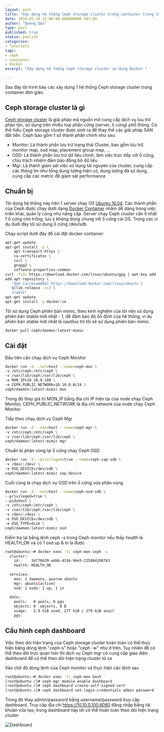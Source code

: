 ```yaml
---
layout: post
title: "Xây dựng hệ thống Ceph storage cluster trong container trong 15 phút"
date: 2019-05-18 12:00:00.000000000 +07:00
author: "Dương Dâu"
type: post
published: true
status: publish
categories: 
- Tutorials
tags:
- ceph
- container
- docker
excerpt: "Xây dựng hệ thống Ceph storage cluster sử dụng Docker."

---
```


Sau đây tôi trình bày các xây dựng 1 hệ thống Ceph storage cluster trong container đơn giản.

## Ceph storage cluster là gì

[Ceph storage cluster](https://ceph.com/) là giải pháp mã nguồn mở cung cấp dịch vụ lưu trữ phân tán, sử dụng trên nhiều loại phần cứng (server, ổ cứng) phổ thông. Có thể hiểu Ceph storage cluster được sinh ra để thay thế các giải pháp SAN đắt tiền.
Ceph bao gồm 1 số thành phần chính như sau:
* Monitor: Là thành phần lưu trữ trạng thái Cluster, bao gồm lưu trữ monitor map, osd map, placement group map, ...
* OSD: Là thành phần lưu trữ dữ liệu chính, làm việc trực tiếp với ổ cứng, chịu trách nhiệm đảm bảo đồng bộ dữ liệu
* Mgr: Là thành giám sát việc sử dụng tài nguyên của cluster, cung cấp các thông tin như tổng dung lượng hiện có, dung lượng đã sử dụng, cung cấp các metric để giám sát performance


## Chuẩn bị

Tôi dựng hệ thống này trên 1 server chạy OS [Ubuntu 16.04](http://releases.ubuntu.com/16.04/). Các thành phần của Ceph được chạy dưới dạng [Docker Container](https://www.docker.com/) nhằm dễ dàng trong việc triển khai, quản lý cũng như nâng cấp.
Server chạy Ceph cluster cần ít nhất 1 ổ cứng còn trống, lưu ý không dùng chung với ổ cứng cài OS. Trong các ví dụ dưới đây tôi sử dụng ổ cứng /dev/sdb

Chạy script dưới đây để cài đặt docker container:

```bash
apt-get update
apt-get install -y \
    apt-transport-https \
    ca-certificates \
    curl \
    gnupg2 \
    software-properties-common
curl -fsSL https://download.docker.com/linux/ubuntu/gpg | apt-key add -
add-apt-repository \
   "deb [arch=amd64] https://download.docker.com/linux/ubuntu \
   $(lsb_release -cs) \
   stable"
apt-get update
apt-get install -y docker-ce 
```

Tôi sử dụng Ceph phiên bản mimic, theo kinh nghiệm của tôi nên sử dụng phiên bản stable mới nhất - 1, để đảm bảo độ ổn định của hệ thống, ví dụ phiên bản stable mới nhất là nautilus thì tôi sẽ sử dụng phiên bản mimic.

```bash
docker pull ceph/daemon:latest-mimic
```

## Cài đặt

Đầu tiên cần chạy dịch vụ Ceph Monitor

```bash
docker run -d --net=host --name=ceph-mon \
-v /etc/ceph:/etc/ceph \
-v /var/lib/ceph:/var/lib/ceph \
-e MON_IP=10.10.0.100 \
-e CEPH_PUBLIC_NETWORK=10.10.0.0/24 \
ceph/daemon:latest-mimic mon
```
Trong đó thay giá trị MON_IP bằng địa chỉ IP hiện tại của node chạy Ceph Monitor, CEPH_PUBLIC_NETWORK là địa chỉ network của node chạy Ceph Monitor

Tiếp theo chạy dịch vụ Ceph Mgr

```bash
docker run -d --net=host --name=ceph-mgr \
-v /etc/ceph:/etc/ceph \
-v /var/lib/ceph:/var/lib/ceph \
ceph/daemon:latest-mimic mgr
```

Chuẩn bị phân vùng lại ổ cứng chạy Ceph OSD

```bash
docker run -d --privileged=true --name=ceph-zap-sdb \
-v /dev/:/dev/ \
-e OSD_DEVICE=/dev/sdb \
ceph/daemon:latest-mimic zap_device
```

Cuối cùng là chạy dịch vụ OSD trên ổ cứng vừa phân vùng

```bash
docker run -d --net=host --name=ceph-osd-sdb \
--privileged=true \
--pid=host \
-v /etc/ceph:/etc/ceph \
-v /var/lib/ceph:/var/lib/ceph \
-v /dev/:/dev/ \
-e OSD_DEVICE=/dev/sdb \
-e OSD_TYPE=disk \
ceph/daemon:latest-mimic osd
```

Kiểm tra lại bằng lệnh ceph -s trong Ceph monitor nếu thấy health là HEALTH_OK và có 1 osd up & in là được
```bash
root@ubuntu:~# docker exec -ti ceph-mon ceph -s
  cluster:
    id:     34776b39-a4bb-4316-94e5-225884208763
    health: HEALTH_OK
 
  services:
    mon: 1 daemons, quorum ubuntu
    mgr: ubuntu(active)
    osd: 1 osds: 1 up, 1 in
 
  data:
    pools:   0 pools, 0 pgs
    objects: 0  objects, 0 B
    usage:   2.0 GiB used, 277 GiB / 279 GiB avail
    pgs:     

```

## Cấu hình ceph dashboard

Việc theo dõi hiện trạng của Ceph storage cluster hoàn toàn có thể thực hiện bằng dòng lệnh "ceph-s" hoặc "ceph -w" như ở trên. Tuy nhiên để có thể theo dõi trực quan hơn thì dịch vụ Ceph mgr có cung cấp giao diện dashboard để có thể theo dõi hiện trạng cluster từ xa

Vào chế độ dòng lệnh của Ceph monitor và thực hiện các lệnh sau
```bash
root@ubuntu:~# docker exec -ti ceph-mon bash
[root@ubuntu /]# ceph mgr module enable dashboard
[root@ubuntu /]# ceph dashboard create-self-signed-cert
[root@ubuntu /]# ceph dashboard set-login-credentials admin password
```
Trong đó thay admin/password bằng username/password truy cập dashboard. 
Truy cập địa chỉ <https://10.10.0.100:8080> đăng nhập bằng tài khoản vừa tạo, trong dashboard này tôi có thể hoàn toàn theo dõi hiện trạng cluster

![Dashboard]( {{site.url}}/assets/img/2019/05/18/ceph_dashboard_02.PNG)

